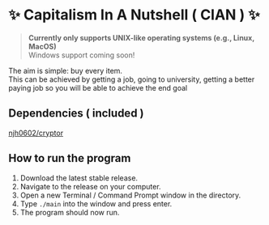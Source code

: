 # :sparkles: Capitalism In A Nutshell ( CIAN ) :sparkles:

> **Currently only supports UNIX-like operating systems (e.g., Linux, MacOS)**  
> Windows support coming soon!

The aim is simple: buy every item.  
This can be achieved by getting a job, going to university, getting a better paying job so you will be able to achieve the end goal

## Dependencies ( included )
[njh0602/cryptor](https://github.com/njh0602/cryptor)

## How to run the program
1. Download the latest stable release.
2. Navigate to the release on your computer.
3. Open a new Terminal / Command Prompt window in the directory.
4. Type `./main` into the window and press enter.
5. The program should now run.
